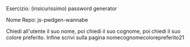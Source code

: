 Esercizio: (insicurissimo) password generator

Nome Repo: js-pwdgen-wannabe

Chiedi all'utente il suo nome,
poi chiedi il suo cognome,
poi chiedi il suo colore preferito. 
Infine scrivi sulla pagina nomecognomecolorepreferito21
